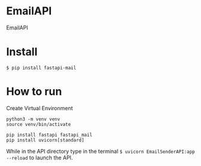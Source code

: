 # EmailAPI
EmailAPI

# Install
```
$ pip install fastapi-mail
```

# How to run

Create Virtual Environment
```
python3 -m venv venv
source venv/bin/activate

pip install fastapi fastapi_mail
pip install uvicorn[standard]
```
While in the API directory type in the terminal `$ uvicorn EmailSenderAPI:app --reload` to launch the API.
